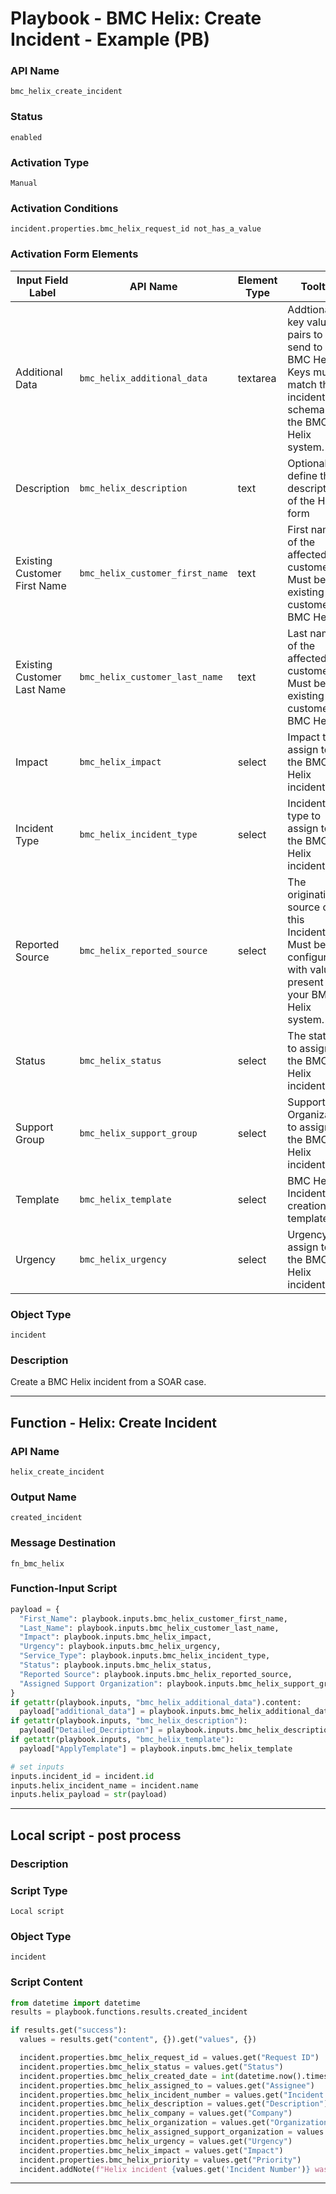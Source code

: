 <!--
    DO NOT MANUALLY EDIT THIS FILE
    THIS FILE IS AUTOMATICALLY GENERATED WITH resilient-sdk codegen
    Generated with resilient-sdk v50.0.151
-->

# Playbook - BMC Helix: Create Incident - Example (PB)

### API Name
`bmc_helix_create_incident`

### Status
`enabled`

### Activation Type
`Manual`

### Activation Conditions
`incident.properties.bmc_helix_request_id not_has_a_value`

### Activation Form Elements
| Input Field Label | API Name | Element Type | Tooltip | Requirement |
| ----------------- | -------- | ------------ | ------- | ----------- |
| Additional Data | `bmc_helix_additional_data` | textarea | Addtional key value pairs to send to BMC Helix. Keys must match the incident schema in the BMC Helix system. | Optional |
| Description | `bmc_helix_description` | text | Optionally, define the description of the Helix form | Optional |
| Existing Customer First Name | `bmc_helix_customer_first_name` | text | First name of the affected customer. Must be an existing customer on BMC Helix. | Always |
| Existing Customer Last Name | `bmc_helix_customer_last_name` | text | Last name of the affected customer. Must be an existing customer on BMC Helix. | Always |
| Impact | `bmc_helix_impact` | select | Impact to assign to the BMC Helix incident | Always |
| Incident Type | `bmc_helix_incident_type` | select | Incident type to assign to the BMC Helix incident. | Always |
| Reported Source | `bmc_helix_reported_source` | select | The originating source of this Incident. Must be configured with values present in your BMC Helix system. | Always |
| Status | `bmc_helix_status` | select | The status to assign to the BMC Helix incident | Always |
| Support Group | `bmc_helix_support_group` | select | Support Organization to assign the BMC Helix incident to | Always |
| Template | `bmc_helix_template` | select | BMC Helix Incident creation template | Optional |
| Urgency | `bmc_helix_urgency` | select | Urgency to assign to the BMC Helix incident | Always |

### Object Type
`incident`

### Description
Create a BMC Helix incident from a SOAR case.


---
## Function - Helix: Create Incident

### API Name
`helix_create_incident`

### Output Name
`created_incident`

### Message Destination
`fn_bmc_helix`

### Function-Input Script
```python
payload = {
  "First_Name": playbook.inputs.bmc_helix_customer_first_name,
  "Last_Name": playbook.inputs.bmc_helix_customer_last_name,
  "Impact": playbook.inputs.bmc_helix_impact,
  "Urgency": playbook.inputs.bmc_helix_urgency,
  "Service_Type": playbook.inputs.bmc_helix_incident_type,
  "Status": playbook.inputs.bmc_helix_status,
  "Reported Source": playbook.inputs.bmc_helix_reported_source,
  "Assigned Support Organization": playbook.inputs.bmc_helix_support_group
}
if getattr(playbook.inputs, "bmc_helix_additional_data").content:
  payload["additional_data"] = playbook.inputs.bmc_helix_additional_data.content
if getattr(playbook.inputs, "bmc_helix_description"):
  payload["Detailed_Decription"] = playbook.inputs.bmc_helix_description
if getattr(playbook.inputs, "bmc_helix_template"):
  payload["ApplyTemplate"] = playbook.inputs.bmc_helix_template

# set inputs
inputs.incident_id = incident.id
inputs.helix_incident_name = incident.name
inputs.helix_payload = str(payload)
```

---

## Local script - post process

### Description


### Script Type
`Local script`

### Object Type
`incident`

### Script Content
```python
from datetime import datetime
results = playbook.functions.results.created_incident

if results.get("success"):
  values = results.get("content", {}).get("values", {})

  incident.properties.bmc_helix_request_id = values.get("Request ID")
  incident.properties.bmc_helix_status = values.get("Status")
  incident.properties.bmc_helix_created_date = int(datetime.now().timestamp()*1000)
  incident.properties.bmc_helix_assigned_to = values.get("Assignee")
  incident.properties.bmc_helix_incident_number = values.get("Incident Number")
  incident.properties.bmc_helix_description = values.get("Description")
  incident.properties.bmc_helix_company = values.get("Company")
  incident.properties.bmc_helix_organization = values.get("Organization")
  incident.properties.bmc_helix_assigned_support_organization = values.get("Assigned Support Organization")
  incident.properties.bmc_helix_urgency = values.get("Urgency")
  incident.properties.bmc_helix_impact = values.get("Impact")
  incident.properties.bmc_helix_priority = values.get("Priority")
  incident.addNote(f"Helix incident {values.get('Incident Number')} was successfully created from SOAR incident {incident.id}.")
```

---

